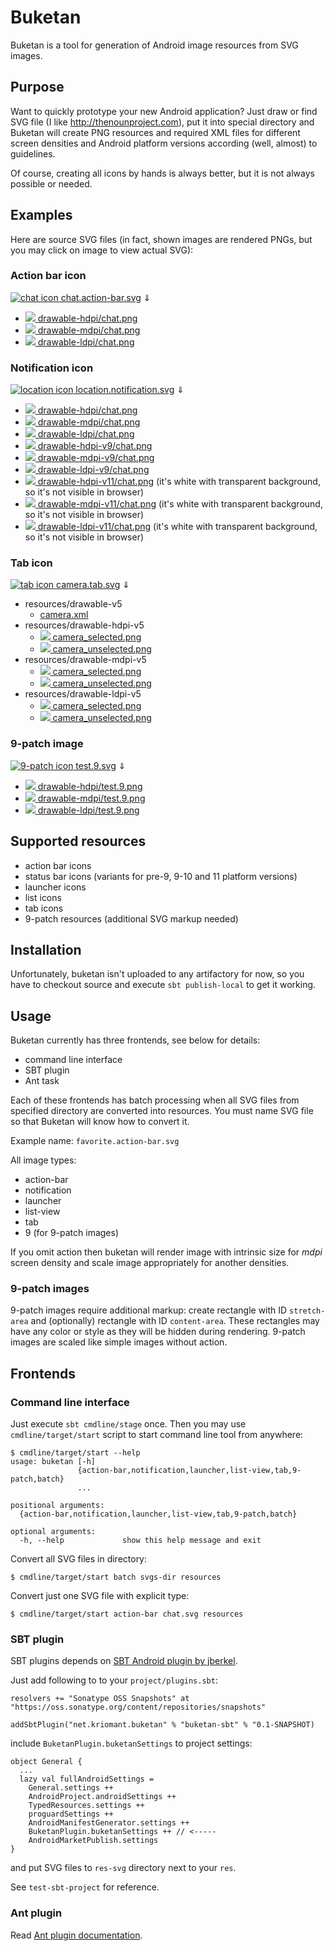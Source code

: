 # Buketan

Buketan is a tool for generation of Android image resources from SVG images.

## Purpose

Want to quickly prototype your new Android application? Just draw or find SVG file (I like http://thenounproject.com), put it into special directory and Buketan will create PNG resources and required XML files for different screen densities and Android platform versions according (well, almost) to guidelines.

Of course, creating all icons by hands is always better, but it is not always possible or needed.

## Examples

Here are source SVG files (in fact, shown images are rendered PNGs, but you may click on image to view actual
SVG):

### Action bar icon

[![chat icon](svgs/chat.action-bar.svg) chat.action-bar.svg](svgs/chat.action-bar.svg)
⇓
- [![](resources/drawable-hdpi/chat.png) drawable-hdpi/chat.png](resources/drawable-hdpi/chat.png)
- [![](resources/drawable-mdpi/chat.png) drawable-mdpi/chat.png](resources/drawable-mdpi/chat.png)
- [![](resources/drawable-ldpi/chat.png) drawable-ldpi/chat.png](resources/drawable-ldpi/chat.png)

### Notification icon

[![location icon](svgs/location.notification.svg) location.notification.svg](svgs/location.notification.svg)
⇓
- [![](resources/drawable-hdpi/location.png) drawable-hdpi/chat.png](resources/drawable-hdpi/location.png)
- [![](resources/drawable-mdpi/location.png) drawable-mdpi/chat.png](resources/drawable-mdpi/location.png)
- [![](resources/drawable-ldpi/location.png) drawable-ldpi/chat.png](resources/drawable-ldpi/location.png)
- [![](resources/drawable-hdpi-v9/location.png) drawable-hdpi-v9/chat.png](resources/drawable-hdpi-v9/location.png)
- [![](resources/drawable-mdpi-v9/location.png) drawable-mdpi-v9/chat.png](resources/drawable-mdpi-v9/location.png)
- [![](resources/drawable-ldpi-v9/location.png) drawable-ldpi-v9/chat.png](resources/drawable-ldpi-v9/location.png)
- [![](resources/drawable-hdpi-v11/location.png) drawable-hdpi-v11/chat.png](resources/drawable-hdpi-v11/location.png) (it's white with transparent background, so it's not visible in browser)
- [![](resources/drawable-mdpi-v11/location.png) drawable-mdpi-v11/chat.png](resources/drawable-mdpi-v11/location.png) (it's white with transparent background, so it's not visible in browser)
- [![](resources/drawable-ldpi-v11/location.png) drawable-ldpi-v11/chat.png](resources/drawable-ldpi-v11/location.png) (it's white with transparent background, so it's not visible in browser)

### Tab icon

[![tab icon](svgs/camera.tab.svg) camera.tab.svg](svgs/camera.tab.svg)
⇓
- resources/drawable-v5
    - [camera.xml](resources/drawable-v5/camera.xml)
- resources/drawable-hdpi-v5
    - [![](resources/drawable-hdpi-v5/camera_selected.png) camera_selected.png](resources/drawable-hdpi-v5/camera_selected.png)
    - [![](resources/drawable-hdpi-v5/camera_unselected.png) camera_unselected.png](resources/drawable-hdpi-v5/camera_unselected.png)
- resources/drawable-mdpi-v5
    - [![](resources/drawable-mdpi-v5/camera_selected.png) camera_selected.png](resources/drawable-mdpi-v5/camera_selected.png)
    - [![](resources/drawable-mdpi-v5/camera_unselected.png) camera_unselected.png](resources/drawable-mdpi-v5/camera_unselected.png)
- resources/drawable-ldpi-v5
    - [![](resources/drawable-ldpi-v5/camera_selected.png) camera_selected.png](resources/drawable-ldpi-v5/camera_selected.png)
    - [![](resources/drawable-ldpi-v5/camera_unselected.png) camera_unselected.png](resources/drawable-ldpi-v5/camera_unselected.png)

### 9-patch image

[![9-patch icon](svgs/test.9.svg) test.9.svg](svgs/test.9.svg)
⇓
- [![](resources/drawable-hdpi/test.9.png) drawable-hdpi/test.9.png](resources/drawable-hdpi/test.9.png)
- [![](resources/drawable-mdpi/test.9.png) drawable-mdpi/test.9.png](resources/drawable-mdpi/test.9.png)
- [![](resources/drawable-ldpi/test.9.png) drawable-ldpi/test.9.png](resources/drawable-ldpi/test.9.png)

## Supported resources

* action bar icons
* status bar icons (variants for pre-9, 9-10 and 11 platform versions)
* launcher icons
* list icons
* tab icons
* 9-patch resources (additional SVG markup needed)

## Installation

Unfortunately, buketan isn't uploaded to any artifactory for now, so you have to checkout source and execute `sbt publish-local` to get it working.

## Usage

Buketan currently has three frontends, see below for details:
* command line interface
* SBT plugin
* Ant task

Each of these frontends has batch processing when all SVG files from specified directory are converted into resources. You must name SVG file so that Buketan will know how to convert it.

Example name: `favorite.action-bar.svg`

All image types:
* action-bar
* notification
* launcher
* list-view
* tab
* 9 (for 9-patch images)

If you omit action then buketan will render image with intrinsic size for *mdpi* screen density and scale image appropriately for another densities.

### 9-patch images

9-patch images require additional markup: create rectangle with ID `stretch-area` and (optionally) rectangle with ID `content-area`. These rectangles may have any color or style as they will be hidden during rendering.
9-patch images are scaled like simple images without action.

## Frontends

### Command line interface

Just execute `sbt cmdline/stage` once. Then you may use `cmdline/target/start` script to start
command line tool from anywhere:

    $ cmdline/target/start --help
    usage: buketan [-h]
                   {action-bar,notification,launcher,list-view,tab,9-patch,batch}
                   ...

    positional arguments:
      {action-bar,notification,launcher,list-view,tab,9-patch,batch}

    optional arguments:
      -h, --help             show this help message and exit

Convert all SVG files in directory:

    $ cmdline/target/start batch svgs-dir resources

Convert just one SVG file with explicit type:

    $ cmdline/target/start action-bar chat.svg resources

### SBT plugin

SBT plugins depends on [SBT Android plugin by jberkel](https://github.com/jberkel/android-plugin).

Just add following to  to your `project/plugins.sbt`:

    resolvers += "Sonatype OSS Snapshots" at "https://oss.sonatype.org/content/repositories/snapshots"

    addSbtPlugin("net.kriomant.buketan" % "buketan-sbt" % "0.1-SNAPSHOT)

include `BuketanPlugin.buketanSettings` to project settings:

    object General {
      ...
      lazy val fullAndroidSettings =
        General.settings ++
        AndroidProject.androidSettings ++
        TypedResources.settings ++
        proguardSettings ++
        AndroidManifestGenerator.settings ++
        BuketanPlugin.buketanSettings ++ // <-----
        AndroidMarketPublish.settings
    }

and put SVG files to `res-svg` directory next to your `res`.

See `test-sbt-project` for reference.

### Ant plugin

Read [Ant plugin documentation](ant-plugin/README.md).


